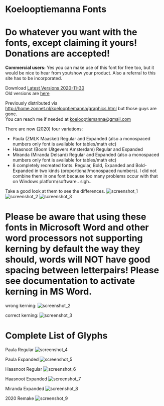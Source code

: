 # Koelooptiemanna Fonts
# Do whatever you want with the fonts, except claiming it yours! **Donations are accepted!**  
**Commercial users:** Yes you can make use of this font for free too, but it would be nice to hear from you/show your product. Also a referral to this site has to be incorporated.

Download [Latest Versions 2020-11-30](/Generated_Fonts/SchoolKX_2020.zip)  
Old versions are [here](/Generated_Fonts/Old/school.zip)  

Previously distributed via http://home.zonnet.nl/koelooptiemanna/graphics.html
but those guys are gone.  
You can reach me if needed at koelooptiemanna@gmail.com  

There are now (2020) four variations:
- Paula (ZMLK Maaskei) Regular and Expanded (also a monospaced numbers only font is available for tables/math etc)
- Haasnoot (Boom Uitgevers Amsterdam) Regular and Expanded
- Miranda (Miranda Delsard) Regular and Expanded (also a monospaced numbers only font is available for tables/math etc)
- 8 completely recreated fonts. Regular, Bold, Expanded and Bold-Expanded in two kinds (proportional/monospaced numbers). I did not combine them in one font because too many problems occur with that on Windows platform/software.. sigh..

Take a good look at them to see the differences.
![screenshot_1](/images/overzicht.jpg?raw=true "overview 1")
![screenshot_2](/images/overzicht_2.jpg?raw=true "overview 2")
![screenshot_3](/images/nummers.jpg?raw=true "numbers")

# Please be aware that using these fonts in Microsoft Word and other word processors not supporting kerning by default the way they should, words will NOT have good spacing between letterpairs! Please see documentation to activate kerning in MS Word.
wrong kerning:
![screenshot_2](/images/fout.jpg?raw=true "Wrong Kerning (MS Word)")

correct kerning:
![screenshot_3](/images/goed.jpg?raw=true "Correct Kerning (Adobe Illustrator/MS Word with kerning on)")


# Complete List of Glyphs
Paula Regular
![screenshot_4](/images/paula_regular.jpg?raw=true "Paula Regular")

Paula Expanded
![screenshot_5](/images/paula_expanded.jpg?raw=true "Paula Expanded")

Haasnoot Regular
![screenshot_6](/images/haasnoot_regular.jpg?raw=true "Haasnoot Regular")

Haasnoot Expanded
![screenshot_7](/images/haasnoot_expanded.jpg?raw=true "Haasnoot Expanded")

Miranda Expanded
![screenshot_8](/images/miranda_expanded.jpg?raw=true "Miranda Expanded")

2020 Remake
![screenshot_9](/images/2020_remake.jpg?raw=true "2020 Remake")
